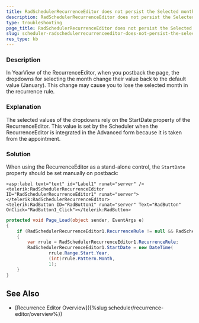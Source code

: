 ```yaml
---
title: RadSchedulerRecurrenceEditor does not persist the Selected month in YearView
description: RadSchedulerRecurrenceEditor does not persist the Selected month in YearView. Check it now!
type: troubleshooting
page_title: RadSchedulerRecurrenceEditor does not persist the Selected month in YearView - Telerik UI for ASP.NET AJAX - KB
slug: scheduler-radschedulerrecurrenceeditor-does-not-persist-the-selected-month-in-yearview
res_type: kb
---
```



### Description 
  

In YearView of the RecurrenceEditor, when you postback the page, the dropdowns for selecting the month change their value back to the default value (January). This change may cause you to lose the selected month in the recurrence rule.  
  

### Explanation
  
The selected values of the dropdowns rely on the StartDate property of the RecurrenceEditor. This value is set by the Scheduler when the RecurrenceEditor is integrated in the Advanced form because it is taken from the appointment.  
  

### Solution
  

When using the RecurrenceEditor as a stand-alone control, the `StartDate` property should be set manually on postback:  
  

````ASP.NET
<asp:label text="text" id="Label1" runat="server" />
<telerik:RadSchedulerRecurrenceEditor ID="RadSchedulerRecurrenceEditor1" runat="server"></telerik:RadSchedulerRecurrenceEditor>
<telerik:RadButton ID="RadButton1" runat="server" Text="RadButton" OnClick="RadButton1_Click"></telerik:RadButton>
````

````C#
protected void Page_Load(object sender, EventArgs e)
{
    if (RadSchedulerRecurrenceEditor1.RecurrenceRule != null && RadSchedulerRecurrenceEditor1.RecurrenceRule.Pattern != null)
    {
        var rrule = RadSchedulerRecurrenceEditor1.RecurrenceRule;
        RadSchedulerRecurrenceEditor1.StartDate = new DateTime(
                rrule.Range.Start.Year,
                (int)rrule.Pattern.Month,
                1);
    }
}
````


## See Also

* [Recurrence Editor Overview]({%slug scheduler/recurrence-editor/overview%})

